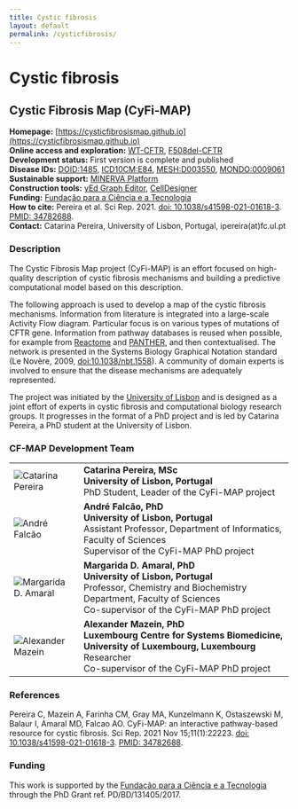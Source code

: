 ```yaml
---
title: Cystic fibrosis
layout: default
permalink: /cysticfibrosis/
---
```



# Cystic fibrosis

## Cystic Fibrosis Map (CyFi-MAP)

**Homepage:** [https://cysticfibrosismap.github.io](https://cysticfibrosismap.github.io)  
**Online access and exploration:** [WT-CFTR](https://pathwaylab.elixir-luxembourg.org/minerva/index.xhtml?id=CFTR_cp17), [F508del-CFTR](https://pathwaylab.elixir-luxembourg.org/minerva/index.xhtml?id=F508del_cp21)  
**Development status:** First version is complete and published  
**Disease IDs:** [DOID:1485](https://disease-ontology.org/?id=DOID:1485), [ICD10CM:E84](https://www.icd10data.com/ICD10CM/Codes/E00-E89/E70-E88/E84-/E84), [MESH:D003550](https://www.ncbi.nlm.nih.gov/mesh/D003550), [MONDO:0009061](https://www.ebi.ac.uk/ols/ontologies/mondo/terms?short_form=MONDO_0009061)  
**Sustainable support:** [MINERVA Platform](https://minerva.pages.uni.lu/)  
**Construction tools:** [yEd Graph Editor](https://www.yworks.com/products/yed), [CellDesigner](https://www.celldesigner.org/)  
**Funding:** [Fundação para a Ciência e a Tecnologia](https://www.fct.pt/)   
**How to cite:** Pereira et al. Sci Rep. 2021. [doi: 10.1038/s41598-021-01618-3](https://doi.org/10.1038/s41598-021-01618-3). [PMID: 34782688](https://www.ncbi.nlm.nih.gov/pubmed/34782688).  
**Contact:** Catarina Pereira, University of Lisbon, Portugal, ipereira(at)fc.ul.pt  

### Description

The Cystic Fibrosis Map project (CyFi-MAP) is an effort focused on high-quality description of cystic fibrosis mechanisms and building a predictive computational model based on this description.

The following approach is used to develop a map of the cystic fibrosis mechanisms. Information from literature is integrated into a large-scale Activity Flow diagram. Particular focus is on various types of mutations of CFTR gene. Information from pathway databases is reused when possible, for example from [Reactome](https://reactome.org/) and [PANTHER](http://www.pantherdb.org/), and then contextualised. The network is presented in the Systems Biology Graphical Notation standard (Le Novère, 2009, [doi:10.1038/nbt.1558](http://dx.doi.org/10.1038/nbt.1558)). A community of domain experts is involved to ensure that the disease mechanisms are adequately represented.  

The project was initiated by the [University of Lisbon](https://www.ulisboa.pt/en) and is designed as a joint effort of experts in cystic fibrosis and computational biology research groups. It progresses in the format of a PhD project and is led by Catarina Pereira, a PhD student at the University of Lisbon.  

<!--
### The model of cystic fibrosis
The goal of the project is to develop a computational model of molecular mechanisms which are affected in cystic fibrosis and to quantitatively elucidate the underlying molecular and cellular events. A computational model of cystic fibrosis is based on the CF-MAP reconstruction. Hypothesis and assumptions are added on the top of the known described mechanisms.  
The objectives are:  
1. Integrate the published ‘omics data for a broader view of CF allowing for an integrated perspective of the available knowledge which will include the relevant molecular interactions. This will involve bringing together the available data in a flexible information system that is able to encompass the relevant information and metadata.  
2. Construct a logical model network from the available data using Bayesian or Markov model.  
3. Test and stress the developed model so that it is possible to make an inference by changing and modifying the model inputs. Results will be verified against available experimental data and new experiments will be proposed to validate the model consistency.  
-->

### CF-MAP Development Team

<table>
<tr>
<!-- <td><img src="../images/team/CatarinaPereira.jpg" alt="Catarina Pereira" /></td> -->
<td style="width: 110px;"><img src="../images/team/CatarinaPereira.jpg" alt="Catarina Pereira" /></td>
<td><strong>Catarina Pereira, MSc</strong><br />
<strong>University of Lisbon, Portugal</strong><br />PhD Student, Leader of the CyFi-MAP project</td>
</tr>
<tr>
<td><img src="../images/team/AndreFalcao.jpg" alt="André Falcão" /></td>
<td><strong>André Falcão, PhD</strong><br />
<strong>University of Lisbon, Portugal</strong><br />Assistant Professor, Department of Informatics, Faculty of Sciences<br />
Supervisor of the CyFi-MAP PhD project</td>
</tr>
<tr>
<td><img src="../images/team/MargaridaDAmaral.jpg" alt="Margarida D. Amaral" /></td>
<td><strong>Margarida D. Amaral, PhD</strong><br />
<strong>University of Lisbon, Portugal</strong><br />Professor, Chemistry and Biochemistry Department, Faculty of Sciences
<br />Co-supervisor of the CyFi-MAP PhD project</td>
</tr>
<tr>
<td><img src="../images/team/AlexanderMazein.jpg" alt="Alexander Mazein" /></td>
<td><strong>Alexander Mazein, PhD</strong><br /><strong>Luxembourg Centre for Systems Biomedicine, University of Luxembourg, Luxembourg</strong><br />Researcher<br />
Co-supervisor of the CyFi-MAP PhD project</td>
</tr>
</table>

### References

Pereira C, Mazein A, Farinha CM, Gray MA, Kunzelmann K, Ostaszewski M, Balaur I, Amaral MD, Falcao AO. CyFi-MAP: an interactive pathway-based resource for cystic fibrosis. Sci Rep. 2021 Nov 15;11(1):22223. [doi: 10.1038/s41598-021-01618-3](https://doi.org/10.1038/s41598-021-01618-3). [PMID: 34782688](https://www.ncbi.nlm.nih.gov/pubmed/34782688).

### Funding

This work is supported by the [Fundação para a Ciência e a Tecnologia](https://www.fct.pt/) through the PhD Grant ref. PD/BD/131405/2017.  
